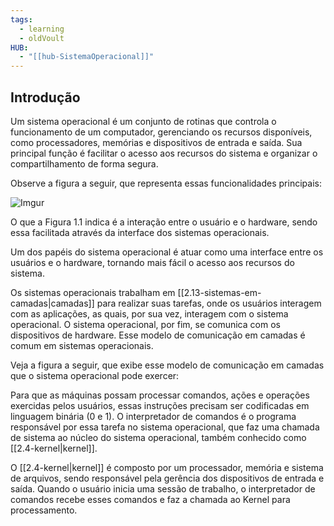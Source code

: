 ```yaml
---
tags:
  - learning
  - oldVoult
HUB:
  - "[[hub-SistemaOperacional]]"
---
```

## Introdução   

Um sistema operacional é um conjunto de rotinas que controla o funcionamento de um computador, gerenciando os recursos disponíveis, como processadores, memórias e dispositivos de entrada e saída. Sua principal função é facilitar o acesso aos recursos do sistema e organizar o compartilhamento de forma segura.


Observe a figura a seguir, que representa essas funcionalidades principais:

![Imgur](https://i.imgur.com/r6ZXCV5.png)


O que a Figura 1.1 indica é a interação entre o usuário e o hardware, sendo essa facilitada através da interface dos sistemas operacionais.

Um dos papéis do sistema operacional é atuar como uma interface entre os usuários e o hardware, tornando mais fácil o acesso aos recursos do sistema. 

Os sistemas operacionais trabalham em [[2.13-sistemas-em-camadas|camadas]] para realizar suas tarefas, onde os usuários interagem com as aplicações, as quais, por sua vez, interagem com o sistema operacional. O sistema operacional, por fim, se comunica com os dispositivos de hardware. Esse modelo de comunicação em camadas é comum em sistemas operacionais.

Veja a figura a seguir, que exibe esse modelo de comunicação em camadas que o sistema operacional pode exercer:



Para que as máquinas possam processar comandos, ações e operações exercidas pelos usuários, essas instruções precisam ser codificadas em linguagem binária (0 e 1). O interpretador de comandos é o programa responsável por essa tarefa no sistema operacional, que faz uma chamada de sistema ao núcleo do sistema operacional, também conhecido como [[2.4-kernel|kernel]]. 

O [[2.4-kernel|kernel]] é composto por um processador, memória e sistema de arquivos, sendo responsável pela gerência dos dispositivos de entrada e saída. Quando o usuário inicia uma sessão de trabalho, o interpretador de comandos recebe esses comandos e faz a chamada ao Kernel para processamento.

